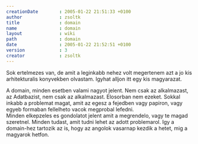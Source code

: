 ```yaml
---
creationDate        : 2005-01-22 21:51:33 +0100 
author              : zsoltk 
title               : domain 
name                : domain 
layout              : wiki 
path                : domain 
date                : 2005-01-22 21:52:51 +0100 
version             : 3 
creator             : zsoltk 
---
```

Sok ertelmezes van, de amit a leginkabb nehez volt megertenem azt a jo kis arhitekturalis konyvekben olvastam. Igyhat alljon itt egy kis magyarazat.<br/>

 A domain, minden esetben valami nagyot jelent. Nem csak az alkalmazast, az Adatbazist, nem csak az alkalmazast. Elosorban nem ezeket. Sokkal inkabb a problemat magat, amit az egesz a fejedben vagy papiron, vagy egyeb formaban fellelheto vacok megprobal lefedni.<br/>
Minden elkepzeles es gondolatot jelent amit a megrendelo, vagy te magad szeretnel. Minden tudast, amit tudni lehet az adott problemarol. Igy a domain-hez tartozik az is, hogy az angolok vasarnap kezdik a hetet, mig a magyarok hetfon.
